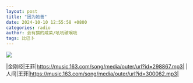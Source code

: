 ```yaml
---
layout: post
title: "因为她善"
date: 2024-10-10 12:55:58 +0800
categories: radio
author: 会有猫的咸菜/吼吼破喉咙
tags: 比巴卜
---
```

![]({{site.baseurl}}/images/cover_20241010.jpg)

|金刚经|王菲|https://music.163.com/song/media/outer/url?id=298867.mp3|
|人间|王菲|https://music.163.com/song/media/outer/url?id=300062.mp3|

